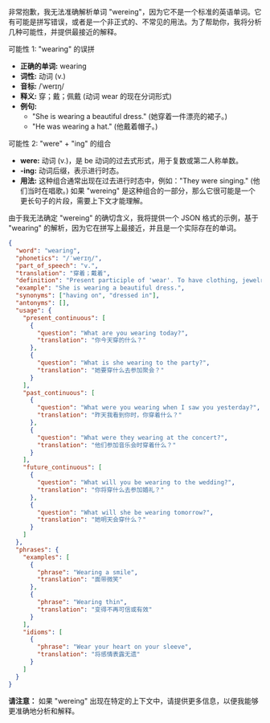 非常抱歉，我无法准确解析单词 "wereing"，因为它不是一个标准的英语单词。它有可能是拼写错误，或者是一个非正式的、不常见的用法。为了帮助你，我将分析几种可能性，并提供最接近的解释。

可能性 1: "wearing" 的误拼

*   **正确的单词:** wearing
*   **词性:** 动词 (v.)
*   **音标:** /ˈwerɪŋ/
*   **释义:** 穿；戴；佩戴 (动词 wear 的现在分词形式)
*   **例句:**
    *   "She is wearing a beautiful dress." (她穿着一件漂亮的裙子。)
    *   "He was wearing a hat." (他戴着帽子。)

可能性 2: "were" + "ing" 的组合

*   **were:** 动词 (v.)，是 be 动词的过去式形式，用于复数或第二人称单数。
*   **-ing:** 动词后缀，表示进行时态。
*   **用法:** 这种组合通常出现在过去进行时态中，例如："They were singing." (他们当时在唱歌。) 如果 "wereing" 是这种组合的一部分，那么它很可能是一个更长句子的片段，需要上下文才能理解。

由于我无法确定 "wereing" 的确切含义，我将提供一个 JSON 格式的示例，基于 "wearing" 的解析，因为它在拼写上最接近，并且是一个实际存在的单词。

```json
{
  "word": "wearing",
  "phonetics": "/ˈwerɪŋ/",
  "part_of_speech": "v.",
  "translation": "穿着；戴着",
  "definition": "Present participle of 'wear'. To have clothing, jewelry, etc. on your body.",
  "example": "She is wearing a beautiful dress.",
  "synonyms": ["having on", "dressed in"],
  "antonyms": [],
  "usage": {
    "present_continuous": [
      {
        "question": "What are you wearing today?",
        "translation": "你今天穿的什么？"
      },
      {
        "question": "What is she wearing to the party?",
        "translation": "她要穿什么去参加聚会？"
      }
    ],
    "past_continuous": [
      {
        "question": "What were you wearing when I saw you yesterday?",
        "translation": "昨天我看到你时，你穿着什么？"
      },
      {
        "question": "What were they wearing at the concert?",
        "translation": "他们参加音乐会时穿着什么？"
      }
    ],
    "future_continuous": [
      {
        "question": "What will you be wearing to the wedding?",
        "translation": "你将穿什么去参加婚礼？"
      },
      {
        "question": "What will she be wearing tomorrow?",
        "translation": "她明天会穿什么？"
      }
    ]
  },
  "phrases": {
    "examples": [
      {
        "phrase": "Wearing a smile",
        "translation": "面带微笑"
      },
      {
        "phrase": "Wearing thin",
        "translation": "变得不再可信或有效"
      }
    ],
    "idioms": [
      {
        "phrase": "Wear your heart on your sleeve",
        "translation": "将感情表露无遗"
      }
    ]
  }
}
```

**请注意：** 如果 "wereing" 出现在特定的上下文中，请提供更多信息，以便我能够更准确地分析和解释。
 